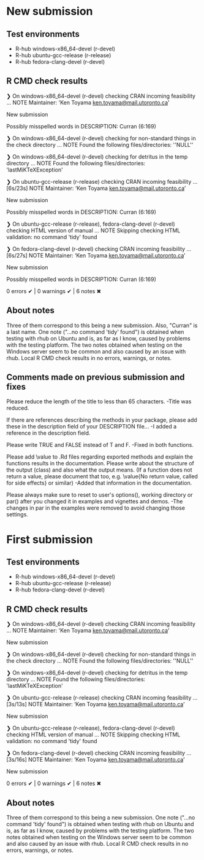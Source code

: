# New submission

## Test environments
- R-hub windows-x86_64-devel (r-devel)
- R-hub ubuntu-gcc-release (r-release)
- R-hub fedora-clang-devel (r-devel)

## R CMD check results
❯ On windows-x86_64-devel (r-devel)
  checking CRAN incoming feasibility ... NOTE
  Maintainer: 'Ken Toyama <ken.toyama@mail.utoronto.ca>'
  
  New submission
  
  Possibly misspelled words in DESCRIPTION:
    Curran (6:169)

❯ On windows-x86_64-devel (r-devel)
  checking for non-standard things in the check directory ... NOTE
  Found the following files/directories:
    ''NULL''

❯ On windows-x86_64-devel (r-devel)
  checking for detritus in the temp directory ... NOTE
  Found the following files/directories:
    'lastMiKTeXException'

❯ On ubuntu-gcc-release (r-release)
  checking CRAN incoming feasibility ... [6s/23s] NOTE
  Maintainer: ‘Ken Toyama <ken.toyama@mail.utoronto.ca>’
  
  New submission
  
  Possibly misspelled words in DESCRIPTION:
    Curran (6:169)

❯ On ubuntu-gcc-release (r-release), fedora-clang-devel (r-devel)
  checking HTML version of manual ... NOTE
  Skipping checking HTML validation: no command 'tidy' found

❯ On fedora-clang-devel (r-devel)
  checking CRAN incoming feasibility ... [6s/27s] NOTE
  Maintainer: ‘Ken Toyama <ken.toyama@mail.utoronto.ca>’
  
  New submission
  
  Possibly misspelled words in DESCRIPTION:
    Curran (6:169)

0 errors ✔ | 0 warnings ✔ | 6 notes ✖

## About notes

Three of them correspond to this being a new submission. Also, "Curran" is a 
last name. One note ("...no command 'tidy' found") is obtained when testing with 
rhub on Ubuntu and is, as far as I know, caused by problems with the testing 
platform. The two notes obtained when testing on the Windows server seem to be 
common and also caused by an issue with rhub. Local R CMD check results in no 
errors, warnings, or notes.

## Comments made on previous submission and fixes

Please reduce the length of the title to less than 65 characters.
-Title was reduced.

If there are references describing the methods in your package, please
add these in the description field of your DESCRIPTION file...
-I added a reference in the description field.

Please write TRUE and FALSE instead of T and F.
-Fixed in both functions.

Please add \value to .Rd files regarding exported methods and explain
the functions results in the documentation. Please write about the
structure of the output (class) and also what the output means. (If a
function does not return a value, please document that too, e.g.
\value{No return value, called for side effects} or similar)
-Added that information in the documentation.

Please always make sure to reset to user's options(), working directory
or par() after you changed it in examples and vignettes and demos.
-The changes in par in the examples were removed to avoid changing those settings.


# First submission

## Test environments
- R-hub windows-x86_64-devel (r-devel)
- R-hub ubuntu-gcc-release (r-release)
- R-hub fedora-clang-devel (r-devel)

## R CMD check results
❯ On windows-x86_64-devel (r-devel)
  checking CRAN incoming feasibility ... NOTE
  Maintainer: 'Ken Toyama <ken.toyama@mail.utoronto.ca>'
  
  New submission

❯ On windows-x86_64-devel (r-devel)
  checking for non-standard things in the check directory ... NOTE
  Found the following files/directories:
    ''NULL''

❯ On windows-x86_64-devel (r-devel)
  checking for detritus in the temp directory ... NOTE
  Found the following files/directories:
    'lastMiKTeXException'

❯ On ubuntu-gcc-release (r-release)
  checking CRAN incoming feasibility ... [3s/13s] NOTE
  Maintainer: ‘Ken Toyama <ken.toyama@mail.utoronto.ca>’
  
  New submission

❯ On ubuntu-gcc-release (r-release), fedora-clang-devel (r-devel)
  checking HTML version of manual ... NOTE
  Skipping checking HTML validation: no command 'tidy' found

❯ On fedora-clang-devel (r-devel)
  checking CRAN incoming feasibility ... [3s/16s] NOTE
  Maintainer: ‘Ken Toyama <ken.toyama@mail.utoronto.ca>’
  
  New submission

0 errors ✔ | 0 warnings ✔ | 6 notes ✖

## About notes

Three of them correspond to this being a new submission. One note ("...no 
command 'tidy' found") is obtained when testing with rhub on Ubuntu and is, 
as far as I know, caused by problems with the testing platform. The two notes
obtained when testing on the Windows server seem to be common and also caused 
by an issue with rhub. Local R CMD check results in no errors, warnings, 
or notes.
